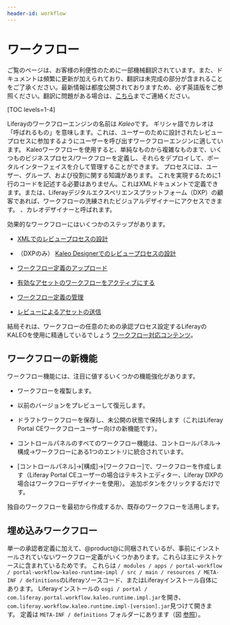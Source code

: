 ```yaml
---
header-id: workflow
---
```


# ワークフロー

<p class="alert alert-info"><span class="wysiwyg-color-blue120">ご覧のページは、お客様の利便性のために一部機械翻訳されています。また、ドキュメントは頻繁に更新が加えられており、翻訳は未完成の部分が含まれることをご了承ください。最新情報は都度公開されておりますため、必ず英語版をご参照ください。翻訳に問題がある場合は、<a href="mailto:support-content-jp@liferay.com">こちら</a>までご連絡ください。</span></p>

[TOC levels=1-4]

Liferayのワークフローエンジンの名前は *Kaleo*です。 ギリシャ語でカレオは「呼ばれるもの」を意味します。これは、ユーザーのために設計されたレビュープロセスに参加するようにユーザーを呼び出すワークフローエンジンに適しています。 Kaleoワークフローを使用すると、単純なものから複雑なものまで、いくつものビジネスプロセス/ワークフローを定義し、それらをデプロイして、ポータルインターフェイスを介して管理することができます。 プロセスには、ユーザー、グループ、および役割に関する知識があります。 これを実現するために1行のコードを記述する必要はありません。これはXMLドキュメントで定義できます。または、Liferayデジタルエクスペリエンスプラットフォーム（DXP）の顧客であれば、ワークフローの洗練されたビジュアルデザイナーにアクセスできます。 、カレオデザイナーと呼ばれます。

効果的なワークフローにはいくつかのステップがあります。

  - [XMLでのレビュープロセスの設計](/docs/7-1/tutorials/-/knowledge_base/t/crafting-xml-workflow-definitions)

  - （DXPのみ） [Kaleo Designerでのレビュープロセスの設計](https://customer.liferay.com/documentation/7.1/admin/-/official_documentation/portal/kaleo-designer)

  - [ワークフロー定義のアップロード](/docs/7-1/user/-/knowledge_base/u/managing-workflows#uploading-workflow-definitions)

  - [有効なアセットのワークフローをアクティブにする](/docs/7-1/user/-/knowledge_base/u/activating-workflow)

  - [ワークフロー定義の管理](/docs/7-1/user/-/knowledge_base/u/managing-workflows)

  - [レビューによるアセットの送信](/docs/7-1/user/-/knowledge_base/u/reviewing-assets)

結局それは、ワークフローの任意のための承認プロセス設定するLiferayのKALEOを使用に精通しているでしょう [ワークフロー対応コンテンツ](/docs/7-1/user/-/knowledge_base/u/activating-workflow)。

## ワークフローの新機能

ワークフロー機能には、注目に値するいくつかの機能強化があります。

  - ワークフローを複製します。

  - 以前のバージョンをプレビューして復元します。

  - ドラフトワークフローを保存し、未公開の状態で保持します（これはLiferay Portal CEワークフローユーザー向けの新機能です）。

  - コントロールパネルのすべてのワークフロー機能は、コントロールパネル→構成→ワークフローにある1つのエントリに統合されています。

  - [コントロールパネル]→[構成]→[ワークフロー]で、ワークフローを作成します（Liferay Portal CEユーザーの場合はテキストエディター、Liferay DXPの場合はワークフローデザイナーを使用）。 追加ボタンをクリックするだけです。

独自のワークフローを最初から作成するか、既存のワークフローを活用します。

## 埋め込みワークフロー

単一の承認者定義に加えて、@product@に同梱されているが、事前にインストールされていないワークフロー定義がいくつかあります。これらは主にテストケースに含まれているためです。 これらは `/ modules / apps / portal-workflow / portal-workflow-kaleo-runtime-impl / src / main / resources / META-INF / definitions`のLiferayソースコード、またはLiferayインストール自体にあります。 Liferayインストールの `osgi / portal / com.liferay.portal.workflow.kaleo.runtime.impl.jar`を開き、 `com.liferay.workflow.kaleo.runtime.impl-[version].jar`見つけて開きます。 定義は `META-INF / definitions` フォルダーにあります（図 [参照](/docs/6-2/tutorials/-/knowledge_base/t/designing-a-kaleo-workflow-definition)）。


<!-- Do you need a real life example to convince you that workflow is
important? Grab a cup of coffee and settle in. Story about ancient Greek
philosophers (web sites) competing rhetorically for followers and financial
supporters (users, customers, advertisers). One of them runs his arguments by
another philosopher for review, and finds his way to fame (single approver
workflow). The other does not, and is forgotten to history. Names: Phlegmaticus
and Sanguineus -->
